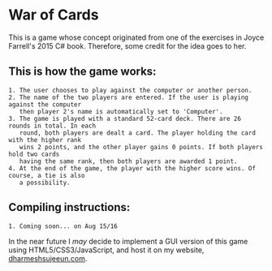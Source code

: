 # War of Cards   

This is a game whose concept originated from one of the exercises in Joyce Farrell's 2015 C# book.
Therefore, some credit for the idea goes to her.   

## This is how the game works:   
    1. The user chooses to play against the computer or another person.
    2. The name of the two players are entered. If the user is playing against the computer
       then player 2's name is automatically set to 'Computer'.
    3. The game is played with a standard 52-card deck. There are 26 rounds in total. In each 
       round, both players are dealt a card. The player holding the card with the higher rank
       wins 2 points, and the other player gains 0 points. If both players hold two cards 
       having the same rank, then both players are awarded 1 point.
    4. At the end of the game, the player with the higher score wins. Of course, a tie is also
       a possibility.   

## Compiling instructions:
    1. Coming soon... on Aug 15/16   

In the near future I *may* decide to implement a GUI version of this game using HTML5/CSS3/JavaScript, and host it
on my website, [dharmeshsujeeun.com](http://dharmeshsujeeun.com).
